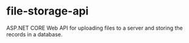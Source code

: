 # file-storage-api
ASP.NET CORE Web API for uploading files to a server and storing the records in a database. 
